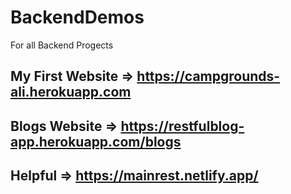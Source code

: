 # BackendDemos
For all Backend Progects
## My First Website => https://campgrounds-ali.herokuapp.com
## Blogs Website => https://restfulblog-app.herokuapp.com/blogs
## Helpful => https://mainrest.netlify.app/
